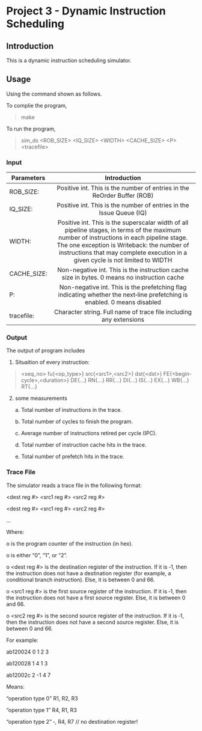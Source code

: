 # Project 3 - Dynamic Instruction Scheduling

## Introduction

This is a dynamic instruction scheduling simulator.

## Usage

Using the command shown as follows.

To complie the program,

>make

To run the program,

> sim_ds <ROB_SIZE\> <IQ_SIZE\> <WIDTH\> <CACHE_SIZE\> <P\> <tracefile\>

### Input

|	Parameters		|	Introduction																					|
|-------------------|:-----------------------------------------------:													|
|	ROB_SIZE:   	|Positive int. This is the number of entries in the ReOrder Buffer (ROB)							|
|	IQ_SIZE:    	|Positive int. This is the number of entries in the Issue Queue (IQ)								|
|	WIDTH:    		|Positive int. This is the superscalar width of all pipeline stages, in terms of the maximum number of instructions in each pipeline stage. The one exception is Writeback: the number of instructions that may complete execution in a given cycle is not limited to WIDTH										|
|	CACHE_SIZE:    	|Non-negative int. This is the instruction cache size in bytes.	0 means no instruction cache		|
|	P:    			|Non-negative int. This is the prefetching flag indicating whether the next‐line prefetching is enabled. 0 means disabled							|
|	tracefile:  	|Character string. Full name of trace file including any extensions									|

### Output

The output of program includes

1. Situaition of every instruction:

> <seq_no\> fu{<op_type\>} src{<src1\>,<src2\>} dst{<dst\>} FE{<begin-cycle\>,<duration\>} DE{…} RN{…} RR{…} DI{…} IS{…} EX{…} WB{…} RT{…}

2. some measurements

	a. Total number of instructions in the trace.
	
	b. Total number of cycles to finish the program.
	
	c. Average number of instructions retired per cycle (IPC).
	
	d. Total number of instruction cache hits in the trace.
	
	e. Total number of prefetch hits in the trace.

### Trace File

The simulator reads a trace file in the following format: 

<PC> <operation type> <dest reg #> <src1 reg #> <src2 reg #>

<PC> <operation type> <dest reg #> <src1 reg #> <src2 reg #>

...

Where:

o <PC> is the program counter of the instruction (in hex).

o <operation type> is either “0”, “1”, or “2”.

o <dest reg #> is the destination register of the instruction. If it is ‐1, then the instruction does not have a destination register (for example, a conditional branch instruction). Else, it is between 0 and 66.

o <src1 reg #> is the first source register of the instruction. If it is ‐1, then the instruction does not have a first source register. Else, it is between 0 and 66.

o <src2 reg #> is the second source register of the instruction. If it is ‐1, then the instruction does not have a second source register. Else, it is between 0 and 66.

For example:

ab120024 0 1 2 3

ab120028 1 4 1 3

ab12002c 2 -1 4 7

Means:

“operation type 0” R1, R2, R3

“operation type 1” R4, R1, R3

“operation type 2” ‐, R4, R7 // no destination register!